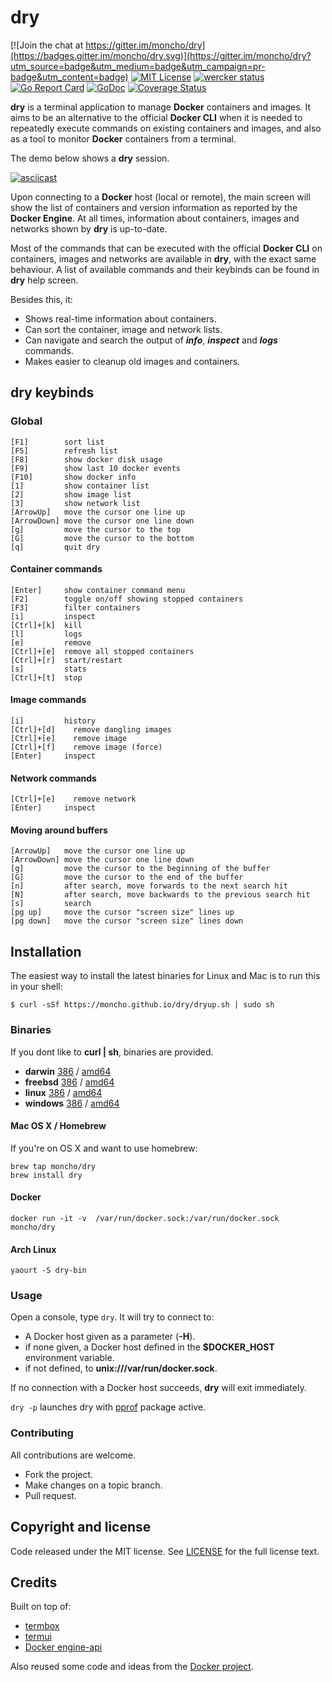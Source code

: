 # dry

[![Join the chat at https://gitter.im/moncho/dry](https://badges.gitter.im/moncho/dry.svg)](https://gitter.im/moncho/dry?utm_source=badge&utm_medium=badge&utm_campaign=pr-badge&utm_content=badge)
[![MIT License](https://img.shields.io/github/license/mashape/apistatus.svg)](https://github.com/moncho/dryblob/master/LICENSE)
[![wercker status](https://app.wercker.com/status/66c3ab71a46c0c8841f34a526fc23189/s/master "wercker status")](https://app.wercker.com/project/bykey/66c3ab71a46c0c8841f34a526fc23189)
[![Go Report Card](https://goreportcard.com/badge/github.com/moncho/dry)](https://goreportcard.com/report/github.com/moncho/dry)
[![GoDoc](https://godoc.org/github.com/moncho/dry?status.svg)](https://godoc.org/github.com/moncho/dry)
[![Coverage Status](https://coveralls.io/repos/github/moncho/dry/badge.svg)](https://coveralls.io/github/moncho/dry)

**dry** is a terminal application to manage **Docker** containers and images. It aims to be an alternative to the official **Docker CLI** when it is needed to repeatedly execute commands on existing containers and images, and also as a tool to monitor **Docker** containers from a terminal.

The demo below shows a **dry** session.

[![asciicast](https://asciinema.org/a/35825.png)](https://asciinema.org/a/35825?autoplay=1&speed=1.5)

Upon connecting to a **Docker** host (local or remote), the main screen will show the list of containers and version information as reported by the **Docker Engine**. At all times, information about containers, images and networks shown by **dry** is up-to-date.

Most of the commands that can be executed with the official **Docker CLI** on containers, images and networks are available in **dry**, with the exact same behaviour. A list of available commands and their keybinds can be found in **dry** help screen.

Besides this, it:

* Shows real-time information about containers.
* Can sort the container, image and network lists.
* Can navigate and search the output of ***info***, ***inspect*** and ***logs*** commands.
* Makes easier to cleanup old images and containers.

## **dry** keybinds

### Global

```
[F1]        sort list
[F5]        refresh list
[F8]        show docker disk usage
[F9]        show last 10 docker events
[F10]       show docker info
[1]         show container list
[2]         show image list
[3]         show network list
[ArrowUp]   move the cursor one line up
[ArrowDown] move the cursor one line down
[g]         move the cursor to the top
[G]         move the cursor to the bottom
[q]         quit dry
```

#### Container commands

```
[Enter]     show container command menu
[F2]        toggle on/off showing stopped containers
[F3]        filter containers
[i]         inspect
[Ctrl]+[k]  kill
[l]         logs
[e]         remove
[Ctrl]+[e]  remove all stopped containers
[Ctrl]+[r]  start/restart
[s]         stats
[Ctrl]+[t]  stop
```

#### Image commands

```
[i]         history
[Ctrl]+[d]    remove dangling images
[Ctrl]+[e]    remove image
[Ctrl]+[f]    remove image (force)
[Enter]     inspect
```

#### Network commands

```
[Ctrl]+[e]    remove network
[Enter]     inspect
```

#### Moving around buffers

```
[ArrowUp]   move the cursor one line up
[ArrowDown] move the cursor one line down
[g]         move the cursor to the beginning of the buffer
[G]         move the cursor to the end of the buffer
[n]         after search, move forwards to the next search hit
[N]         after search, move backwards to the previous search hit
[s]         search
[pg up]     move the cursor "screen size" lines up
[pg down]   move the cursor "screen size" lines down
```

## Installation

The easiest way to install the latest binaries for Linux and Mac is to run this in your shell:

```$ curl -sSf https://moncho.github.io/dry/dryup.sh | sudo sh```

### Binaries

If you dont like to **curl | sh**, binaries are provided.

* **darwin** [386](https://github.com/moncho/dry/releases/download/v0.7-beta.3/dry-darwin-386) / [amd64](https://github.com/moncho/dry/releases/download/v0.7-beta.3/dry-darwin-amd64)
* **freebsd** [386](https://github.com/moncho/dry/releases/download/v0.7-beta.3/dry-freebsd-386) / [amd64](https://github.com/moncho/dry/releases/download/v0.7-beta.3/dry-freebsd-amd64)
* **linux** [386](https://github.com/moncho/dry/releases/download/v0.7-beta.3/dry-linux-386) / [amd64](https://github.com/moncho/dry/releases/download/v0.7-beta.3/dry-linux-amd64)
* **windows** [386](https://github.com/moncho/dry/releases/download/v0.7-beta.3/dry-windows-386) / [amd64](https://github.com/moncho/dry/releases/download/v0.7-beta.3/dry-windows-amd64)

#### Mac OS X / Homebrew

If you're on OS X and want to use homebrew:

```
brew tap moncho/dry
brew install dry
```

#### Docker

```docker run -it -v  /var/run/docker.sock:/var/run/docker.sock moncho/dry ```

#### Arch Linux

```yaourt -S dry-bin```

### Usage

Open a console, type ```dry```. It will try to connect to:

* A Docker host given as a parameter (**-H**).
* if none given, a Docker host defined in the **$DOCKER_HOST** environment variable.
* if not defined, to **unix:///var/run/docker.sock**.

If no connection with a Docker host succeeds, **dry** will exit immediately.

```dry -p``` launches dry with [pprof](https://golang.org/pkg/net/http/pprof/) package active.

### Contributing

All contributions are welcome.

* Fork the project.
* Make changes on a topic branch.
* Pull request.

## Copyright and license

Code released under the MIT license. See
[LICENSE](https://github.com/moncho/dry/blob/master/LICENSE) for the full license text.

## Credits

Built on top of:

* [termbox](https://github.com/nsf/termbox-go)
* [termui](https://github.com/gizak/termui)
* [Docker engine-api](https://github.com/docker/engine-api)

Also reused some code and ideas from the [Docker project](https://github.com/docker/docker).
